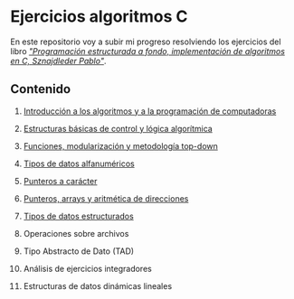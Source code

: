 # Ejercicios algoritmos C

En este repositorio voy a subir mi progreso resolviendo los ejercicios del libro [_"Programación estructurada a fondo, implementación de algoritmos en C, Sznajdleder Pablo"_](https://alfaomegaeditor.com.ar/producto/libro-programacion-estructurada-a-fondo-implementacion-de-algoritmos-en-c/).

## Contenido

1. [Introducción a los algoritmos y a la programación de computadoras](https://github.com/6d61726b/ejercicios-algoritmos-c/tree/main/capitulo-1)

2. [Estructuras básicas de control y lógica algorítmica](https://github.com/6d61726b/ejercicios-algoritmos-c/tree/main/capitulo-2)

3. [Funciones, modularización y metodología top-down](https://github.com/6d61726b/ejercicios-algoritmos-c/tree/main/capitulo-3)

4. [Tipos de datos alfanuméricos](https://github.com/6d61726b/ejercicios-algoritmos-c/tree/main/capitulo-4)

5. [Punteros a carácter](https://github.com/6d61726b/ejercicios-algoritmos-c/tree/main/capitulo-5)

6. [Punteros, arrays y aritmética de direcciones](https://github.com/6d61726b/ejercicios-algoritmos-c/tree/main/capitulo-6)

7. [Tipos de datos estructurados](https://github.com/6d61726b/ejercicios-algoritmos-c/tree/main/capitulo-7)

8. Operaciones sobre archivos

9. Tipo Abstracto de Dato (TAD)

10. Análisis de ejercicios integradores

11. Estructuras de datos dinámicas lineales